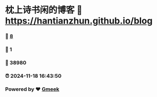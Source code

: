 # 枕上诗书闲的博客 :link: https://hantianzhun.github.io/blog 
### :page_facing_up: [8](https://hantianzhun.github.io/blog/tag.html) 
### :speech_balloon: 1 
### :hibiscus: 38980 
### :alarm_clock: 2024-11-18 16:43:50 
### Powered by :heart: [Gmeek](https://github.com/Meekdai/Gmeek)
